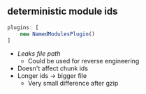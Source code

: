 ## deterministic module ids

``` js
plugins: [
	new NamedModulesPlugin()
]
```

* *Leaks file path*
  * Could be used for reverse engineering
* Doesn't affect chunk ids
* Longer ids → bigger file
  * Very small difference after gzip
